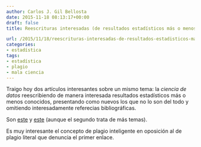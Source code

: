 ```yaml
---
author: Carlos J. Gil Bellosta
date: 2015-11-18 08:13:17+00:00
draft: false
title: Reescrituras interesadas (de resultados estadísticos más o menos conocidos)

url: /2015/11/18/reescrituras-interesadas-de-resultados-estadisticos-mas-o-menos-conocidos/
categories:
- estadística
tags:
- estadística
- plagio
- mala ciencia
---
```


Traigo hoy dos artículos interesantes sobre un mismo tema: la _ciencia de datos_ reescribiendo de manera interesada resultados estadísticos más o menos conocidos, presentando como nuevos los que no lo son del todo y omitiendo interesadamente referecias bibliográficas.

Son [este](http://elmorigin.wix.com/originofelm) y [este](https://matloff.wordpress.com/2014/08/26/statistics-losing-ground-to-cs-losing-image-among-students/) (aunque el segundo trata de más temas).

Es muy interesante el concepto de plagio inteligente en oposición al de plagio literal que denuncia el primer enlace.
